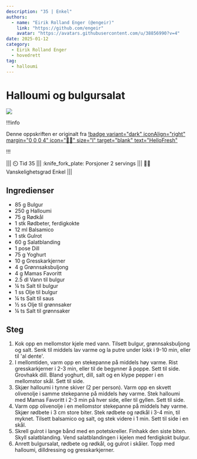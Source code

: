 ```yaml
---
description: "35 | Enkel"
authors:
  - name: "Eirik Rolland Enger (@engeir)"
    link: "https://github.com/engeir"
    avatar: "https://avatars.githubusercontent.com/u/38856990?v=4"
date: 2025-01-12
category:
  - Eirik Rolland Enger
  - hovedrett
tag:
  - halloumi
---
```


# Halloumi og bulgursalat

![](/static/halloumi-og-bulgursalat/halloumi-og-bulgursalat.webp)

!!!info

Denne oppskriften er originalt fra
[!badge variant="dark" iconAlign="right" margin="0 0 0 4" icon=":cook:" size="l" target="blank" text="HelloFresh"](https://www.hellofresh.no/recipes/pan-fried-grill-cheese-and-veggie-bulgur-salad-671a16f5d68888376c8d31de)

!!!

<!-- dprint-ignore-start -->
||| :timer_clock: Tid
35
||| :knife_fork_plate: Porsjoner
2 servings
||| :cook: Vanskelighetsgrad
Enkel
|||
<!-- dprint-ignore-end -->

## Ingredienser

- 85 g Bulgur
- 250 g Halloumi
- 75 g Rødkål
- 1 stk Rødbeter, ferdigkokte
- 12 ml Balsamico
- 1 stk Gulrot
- 60 g Salatblanding
- 1 pose Dill
- 75 g Yoghurt
- 10 g Gresskarkjerner
- 4 g Grønnsaksbuljong
- 4 g Mamas Favoritt
- 2.5 dl Vann til bulgur
- ¼ ts Salt til bulgur
- 1 ss Olje til bulgur
- ¼ ts Salt til saus
- ½ ss Olje til grønnsaker
- ¼ ts Salt til grønnsaker

## Steg

1. Kok opp en mellomstor kjele med vann. Tilsett bulgur, grønnsaksbuljong og salt. Senk til middels lav varme og la putre under lokk i 9-10 min, eller til 'al dente'.
2. I mellomtiden, varm opp en stekepanne på middels høy varme. Rist gresskarkjerner i 2-3 min, eller til de begynner å poppe. Sett til side. Grovhakk dill. Bland yoghurt, dill, salt og en klype pepper i en mellomstor skål. Sett til side.
3. Skjær halloumi i tynne skiver (2 per person). Varm opp en skvett olivenolje i samme stekepanne på middels høy varme. Stek halloumi med Mamas Favoritt i 2-3 min på hver side, eller til gyllen. Sett til side.
4. Varm opp olivenolje i en mellomstor stekepanne på middels høy varme. Skjær rødbete i 3 cm store biter. Stek rødbete og rødkål i 3-4 min, til myknet. Tilsett balsamico og salt, og stek videre i 1 min. Sett til side i en skål.
5. Skrell gulrot i lange bånd med en potetskreller. Finhakk den siste biten. Skyll salatblanding. Vend salatblandingen i kjelen med ferdigkokt bulgur.
6. Anrett bulgursalat, rødbete og rødkål, og gulrot i skåler. Topp med halloumi, dilldressing og gresskarkjerner.

<script type="application/ld+json">
{
  "author": {
    "@type": "Person",
    "name": "HelloFresh",
    "url": "https://www.hellofresh.no/recipes/pannestekt-halloumi-og-bulgursalat-672a137012c55222c8cc89e2"
  },
  "description": "Nyt en kjapp og smaksrik vegetarrett med vår pannestekte halloumi og bulgursalat! Retten serveres med balsamicoglasert rødbete og rødkål, og toppes med dillyoghurt og ristede gresskarkjerner.",
  "image": "https://img.hellofresh.com/f_auto,fl_lossy,h_640,q_auto,w_1200/hellofresh_s3/image/HF_Y24_R03_BW45_SE_V33303-1_Mainlow-9b12b073.jpg",
  "keywords": [
    "Rask",
    "Vegetar",
    "Klimasmart",
    "new"
  ],
  "site_name": "HelloFresh",
  "@context": "https://schema.org",
  "@type": "Recipe",
  "recipeCategory": "",
  "cookTime": 15,
  "recipeCuisine": "Middelhavske",
  "publisher": {
    "@type": "Organization",
    "name": "hellofresh.com"
  },
  "recipeIngredient": [
    "85 g Bulgur",
    "250 g Halloumi",
    "75 g Rødkål",
    "1 stk Rødbeter, ferdigkokte",
    "12 ml Balsamico",
    "1 stk Gulrot",
    "60 g Salatblanding",
    "1 pose Dill",
    "75 g Yoghurt",
    "10 g Gresskarkjerner",
    "4 g Grønnsaksbuljong",
    "4 g Mamas Favoritt",
    "2.5 dl Vann til bulgur",
    "¼ ts Salt til bulgur",
    "1 ss Olje til bulgur",
    "¼ ts Salt til saus",
    "½ ss Olje til grønnsaker",
    "¼ ts Salt til grønnsaker"
  ],
  "recipeInstructions": [
    {
      "@type": "HowToStep",
      "text": "Kok opp en mellomstor kjele med vann. Tilsett bulgur, grønnsaksbuljong og salt. Senk til middels lav varme og la putre under lokk i 9-10 min, eller til 'al dente'."
    },
    {
      "@type": "HowToStep",
      "text": "I mellomtiden, varm opp en stekepanne på middels høy varme. Rist gresskarkjerner i 2-3 min, eller til de begynner å poppe. Sett til side. Grovhakk dill. Bland yoghurt, dill, salt og en klype pepper i en mellomstor skål. Sett til side."
    },
    {
      "@type": "HowToStep",
      "text": "Skjær halloumi i tynne skiver (2 per person). Varm opp en skvett olivenolje i samme stekepanne på middels høy varme. Stek halloumi med Mamas Favoritt i 2-3 min på hver side, eller til gyllen. Sett til side."
    },
    {
      "@type": "HowToStep",
      "text": "Varm opp olivenolje i en mellomstor stekepanne på middels høy varme. Skjær rødbete i 3 cm store biter. Stek rødbete og rødkål i 3-4 min, til myknet. Tilsett balsamico og salt, og stek videre i 1 min. Sett til side i en skål."
    },
    {
      "@type": "HowToStep",
      "text": "Skrell gulrot i lange bånd med en potetskreller. Finhakk den siste biten. Skyll salatblanding. Vend salatblandingen i kjelen med ferdigkokt bulgur."
    },
    {
      "@type": "HowToStep",
      "text": "Anrett bulgursalat, rødbete og rødkål, og gulrot i skåler. Topp med halloumi, dilldressing og gresskarkjerner."
    }
  ],
  "inLanguage": "nb-NO",
  "nutrition": {
    "@type": "NutritionInformation",
    "calories": "818 kcal",
    "fatContent": "48.6 g",
    "saturatedFatContent": "23.3 g",
    "carbohydrateContent": "162.5 g",
    "sugarContent": "125.3 g",
    "proteinContent": "37.8 g",
    "sodiumContent": "408 mg",
    "servingSize": "480"
  },
  "prepTime": 20,
  "name": "Pannestekt halloumi og bulgursalat med balsamicoglasert rødbete og dillyoghurt",
  "totalTime": 35,
  "recipeYield": "2 servings",
  "pattern": "pannestekt-halloumi-og-bulgursalat-med-balsamicoglasert-rodbete-og-dillyoghurt"
}
</script>

